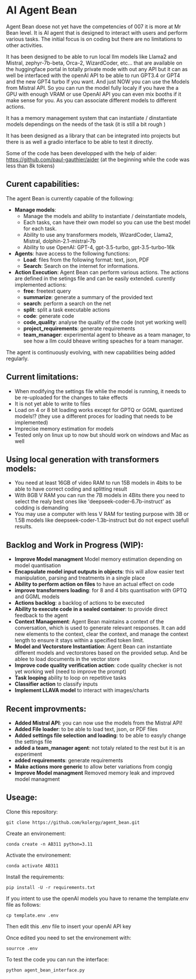# AI Agent Bean
Agent Bean doese not yet have the competencies of 007 it is more at Mr Bean level. It is AI agent that is designed to interact with users and perform various tasks. The initial focus is on coding but there are no limitations to other activities. 

It has been designed to be able to run local llm models like Llama2 and Mistral, zephyr-7b-beta, Orca-2, WizardCoder, etc... that are available on the huggingface portal in totally private mode with out any API but it can as well be interfaced with the openAI API to be able to run GPT3.4 or GPT4 and the new GPT4 turbo If you want. And just NOW you can use the Models from Mistral API. So you can run the model fully localy if you have the a GPU with enough VRAM or use OpenAI API you can even mix booths if it make sense for you. As you can associate different models to different actions.

It has a memory management system that can instantiate / dinstantiate models dependings on the needs of the task (it is still a bit rough )

It has been designed as a library that can be integrated into projects but there is as well a gradio interface to be able to test it directly.

Some of the code has been developped with the help of aider: https://github.com/paul-gauthier/aider (at the beginning while the code was less than 8k tokens)

## Curent capabilities:
The agent Bean is currently capable of the following:
- **Manage models**: 
   - Manage the models and ability to instantiate / deinstantiate models, 
   - Each tasks, can have their own model so you can use the best model for each task. 
   - Ability to use any transformers models, WizardCoder, Llama2, Mistral, dolphin-2.1-mistral-7b
   - Ability to use OpenAI: GPT-4, gpt-3.5-turbo, gpt-3.5-turbo-16k 
- **Agents**: have access to the following functions: 
   - **Load**: files from the following format: text, json, PDF 
   - **Search**: Search on the internet for informations. 
- **Action Execution**: Agent Bean can perform various actions. The actions are defined in the setings file and can be easily extended. curently implemented actions:
   - **free**: freetext query
   - **summarize**: generate a summary of the provided text
   - **search**: perform a search on the net
   - **split**: split a task executable actions 
   - **code**: generate code 
   - **code_quality**: analyse the quality of the code (not yet working well)
   - **project_requirements**: generate requirements
   - **team_manager**: experimental agent to bheave as a team manager, to see how a llm could bheave writing speaches for a team manager.


The agent is continuously evolving, with new capabilities being added regularly.


## Current limitations:
- When modifying the settings file whlie the model is running, it needs to be re-uploaded for the changes to take effects
- It is not yet able to write to files
- Load on 4 or 8 bit loading works except for GPTQ or GGML quantized models!? (they use a different proces for loading that needs to be implemented)
- Imprecise memory estimation for models
- Tested only on linux up to now but should work on windows and Mac as well


## Using local generation with transformers models:
- You need at least 16GB of video RAM to run 15B models in 4bits to be able to have correct coding and splitting result
- With 8GB V RAM you can run the 7B models in 4Bits there you need to select the realy best ones like 'deepseek-coder-6.7b-instruct' as codding is demanding
- You may use a computer with less V RAM for testing purpose with 3B or 1.5B models like deepseek-coder-1.3b-instruct but do not expect usefull results.


## Backlog and Work in Progress (WIP):
- **Improve Model managment** Model memory estimation depending on model quantisation
- **Encapsulate model input outputs in objects**: this will allow easier text manipulation, parsing and treatments in a single place 
- **Ability to perform action on files** to have an actual effect on code
- **improve transformers loading**: for 8 and 4 bits quantisation with GPTQ and GGML models
- **Actions backlog**: a backlog of actions to be executed
- **Ability to execute code in a sealed container**: to provide direct feedback to the agent
- **Context Management**: Agent Bean maintains a context of the conversation, which is used to generate relevant responses. It can add new elements to the context, clear the context, and manage the context length to ensure it stays within a specified token limit.
- **Model and Vectorstore Instantiation**: Agent Bean can instantiate different models and vectorstores based on the provided setup. And be ablee to load documents in the vector store
- **Improve code quality verification action**: code quality checker is not yet working well (need to improve the prompt)
- **Task looping** ability to loop on repetitive tasks
- **Classifier action** to classify inputs
- **Implement LLAVA model** to interact with images/charts 


## Recent improvments:
- **Added Mistral API**: you can now use the models from the Mistral API!
- **Added File loader**: to be able to load text, json, or PDF files
- **Added settings file selection and loading**: to be able to easyly change the settings file
- **added a team_manager agent**: not totaly related to the rest but it is an experiment 
- **added requirements**: generate requirements
- **Make actions more generic** to allow beter variations from congig
- **Improve Model managment** Removed memory leak and improved model managment


## Useage:

Clone this repository:

`git clone https://github.com/kolergy/agent_bean.git`

Create an environement:

`conda create -n AB311 python=3.11`

Activate the environement:

`conda activate AB311`

Install the requirements:

`pip install -U -r requirements.txt`

If you intent to use the openAI models you have to rename the template.env file as follows:

`cp template.env .env`

Then edit this .env file to insert your openAI API key 

Once edited you need to set the environement with:

`sourrce .env`

To test the code you can run the interface:

`python agent_bean_interface.py`
